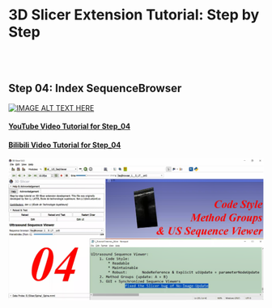 # <a href="https://github.com/SenonETS/3DSlicerTutorial_ExtensionModuleDevelopment/" style="text-decoration:none">3D Slicer Extension Tutorial: Step by Step</a>

</br>
</br>

## <a href="./" style="text-decoration:none">Step 04: Index SequenceBrowser</a>

[![IMAGE ALT TEXT HERE](https://img.youtube.com/vi/f_gsm0GJ4_8/0.jpg)](https://www.youtube.com/watch?v=f_gsm0GJ4_8&list=PLTuWbByD80TORd1R-J7j7nVQ9fot3C2fK)


#### <a href="https://www.youtube.com/watch?v=f_gsm0GJ4_8&list=PLTuWbByD80TORd1R-J7j7nVQ9fot3C2fK">YouTube Video Tutorial for Step_04</a>

#### <a href="https://www.bilibili.com/video/BV1KA411f71N/" >Bilibili Video Tutorial for Step_04</a>


<img src="sl_04__Summary.png" alt="isolated" width="1080"/>
